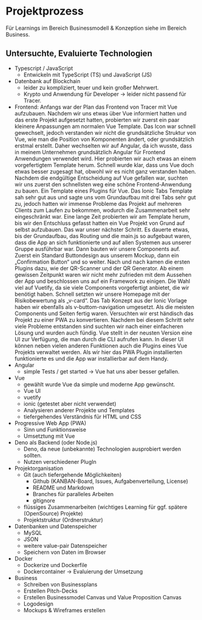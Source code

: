# Projektprozess

Für Learnings im Bereich Businessmodell & Konzeption siehe im Bereich Business.

## Untersuchte, Evaluierte Technologien

- Typescript / JavaScript
  - Entwickeln mit TypeScript (TS) und JavaScript (JS)
- Datenbank auf Blockchain
  - leider zu kompliziert, teuer und kein großer Mehrwert.
  - Krypto und Anwendung für Developer -> leider nicht passend für Tracer.
- Frontend:
Anfangs war der Plan das Frontend von Tracer mit Vue aufzubauen. Nachdem wir uns etwas über Vue informiert hatten und das erste Projekt aufgesetzt hatten, probierten wir zuerst ein paar kleinere Anpassungen am normalen Vue Template. 
Das Icon war schnell gewechselt, jedoch verstanden wir nicht die grundsätzliche Struktur von Vue, wie man die Position von Komponenten ändert, oder grundsätzlich erstmal erstellt.
Daher wechselten wir auf Angular, da ich wusste, dass in meinem Unternehmen grundsätzlich Angular für Frontend Anwendungen verwendet wird. Hier probierten wir auch etwas an einem vorgefertigtem Template herum. 
Schnell wurde klar, dass uns Vue doch etwas besser zugesagt hat, obwohl wir es nicht ganz verstanden haben.
Nachdem die endgültige Entscheidung auf Vue gefallen war, suchten wir uns zuerst den schnellsten weg eine schöne Frontend-Anwendung zu bauen. 
Ein Template eines Plugins für Vue. Das Ionic Tabs Template sah sehr gut aus und sagte uns vom Grundaufbau mit drei Tabs sehr gut zu, jedoch hatten wir immense Probleme das Projekt auf mehreren Clients zum Laufen zu bekommen, wodurch die Zusammenarbeit sehr eingeschränkt war. 
Eine lange Zeit probierten wir am Template herum, bis wir den Entschluss gefasst hatten ein Vue Projekt von Grund auf selbst aufzubauen. 
Das war unser nächster Schritt.
Es dauerte etwas, bis der Grundaufbau, das Routing und die main.js so aufgebaut waren, dass die App an sich funktionierte und auf allen Systemen aus unserer Gruppe ausführbar war. 
Dann bauten wir unsere Components auf. Zuerst ein Standard Buttondesign aus unserem Mockup, dann ein „Confirmation Button“ und so weiter. 
Nach und nach kamen die ersten Plugins dazu, wie der QR-Scanner und der QR Generator. 
Ab einem gewissen Zeitpunkt waren wir nicht mehr zufrieden mit dem Aussehen der App und beschlossen uns auf ein Framework zu einigen. 
Die Wahl viel auf Vuetify, da sie viele Components vorgefertigt anbietet, die wir benötigt haben. Schnell setzten wir unsere Homepage mit der Risikobewertung als „v-card“. 
Das Tab Konzept aus der Ionic Vorlage haben wir ebenfalls als v-buttom-navigation umgesetzt. 
Als die meisten Components und Seiten fertig waren. Versuchten wir erst händisch das Projekt zu einer PWA zu konvertieren. Nachdem bei diesem Schritt sehr viele Probleme entstanden sind suchten wir nach einer einfacheren Lösung und wurden auch fündig. 
Vue stellt in der neusten Version eine UI zur Verfügung, die man durch die CLI aufrufen kann. In dieser UI können neben vielen anderen Funktionen auch die Plugins eines Vue Projekts verwaltet werden. Als wir hier das PWA Plugin installierten funktionierte es und die App war installierbar auf dem Handy.
- Angular
  - simple Tests / get started -> Vue hat uns aber besser gefallen.
- Vue
  - gewählt wurde Vue da simple und moderne App gewünscht.
  - Vue UI
  - vuetify
  - ionic (getestet aber nicht verwendet)
  - Analysieren anderer Projekte und Templates
  - tiefergehendes Verständnis für HTML und CSS
- Progressive Web App (PWA)
  - Sinn und Funktionsweise
  - Umsetztung mit Vue
- Deno als Backend (oder Node.js)
  - Deno, da neue (unbekannte) Technologien ausprobiert werden sollten.
  - Nutzen verschiedener PlugIn
- Projektorganisation
  - Git (auch tiefergehende Möglichkeiten)
    - Github (KANBAN-Board, Issues, Aufgabenverteilung, License)
    - README und Markdown
    - Branches für paralleles Arbeiten
    - gitignore
  - flüssiges Zusammenarbeiten (wichtiges Learning für ggf. spätere (OpenSource) Projekte)
  - Projektstruktur (Ordnerstruktur)
- Datenbanken und Datenspeicher
  - MySQL
  - JSON
  - weitere value-pair Datenspeicher
  - Speichern von Daten im Browser
- Docker
  - Dockerize und Dockerfile
  - Dockercontainer -> Evaluierung der Umsetzung
- Business
  - Schreiben von Businessplans
  - Erstellen Pitch-Decks
  - Erstellen Businessmodel Canvas und Value Proposition Canvas
  - Logodesign
  - Mockups & Wireframes erstellen
